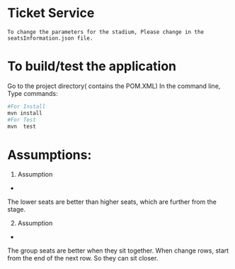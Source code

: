 # Ticket  Service

`To change the parameters for the stadium,
Please change in the seatsInformation.json file.`

To build/test the application
=

Go to the project directory( contains the POM.XML) In the command line,
Type commands:

```bash   
#For Install
mvn install 
#For Test 
mvn  test
```

   Assumptions: 
=
1. Assumption 
-
The lower seats are better than higher seats, which are further from the stage.

2. Assumption
-
The group seats are better when they sit together. When change rows, start from the end of the next row. So they can sit closer.


